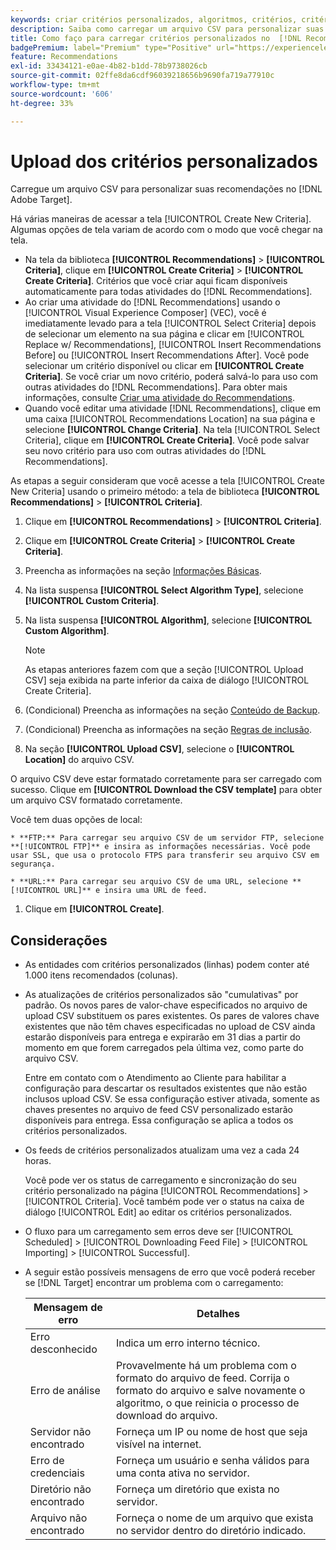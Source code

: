 ```yaml
---
keywords: criar critérios personalizados, algoritmos, critérios, critérios de recomendações, csv, ftp, carregar csv
description: Saiba como carregar um arquivo CSV para personalizar suas recomendações no Adobe [!DNL Target] Recommendations.
title: Como faço para carregar critérios personalizados no  [!DNL Recommendations]?
badgePremium: label="Premium" type="Positive" url="https://experienceleague.adobe.com/docs/target/using/introduction/intro.html?lang=en#premium newtab=true" tooltip="Consulte o que está incluído no Target Premium."
feature: Recommendations
exl-id: 33434121-e0ae-4b82-b1dd-78b9738026cb
source-git-commit: 02ffe8da6cdf96039218656b9690fa719a77910c
workflow-type: tm+mt
source-wordcount: '606'
ht-degree: 33%

---
```


# Upload dos critérios personalizados

Carregue um arquivo CSV para personalizar suas recomendações no [!DNL Adobe Target].

Há várias maneiras de acessar a tela [!UICONTROL Create New Criteria]. Algumas opções de tela variam de acordo com o modo que você chegar na tela.

* Na tela da biblioteca **[!UICONTROL Recommendations]** > **[!UICONTROL Criteria]**, clique em **[!UICONTROL Create Criteria]** > **[!UICONTROL Create Criteria]**. Critérios que você criar aqui ficam disponíveis automaticamente para todas atividades do [!DNL Recommendations].
* Ao criar uma atividade do [!DNL Recommendations] usando o [!UICONTROL Visual Experience Composer] (VEC), você é imediatamente levado para a tela [!UICONTROL Select Criteria] depois de selecionar um elemento na sua página e clicar em [!UICONTROL Replace w/ Recommendations], [!UICONTROL Insert Recommendations Before] ou [!UICONTROL Insert Recommendations After]. Você pode selecionar um critério disponível ou clicar em **[!UICONTROL Create Criteria]**. Se você criar um novo critério, poderá salvá-lo para uso com outras atividades do [!DNL Recommendations]. Para obter mais informações, consulte [Criar uma atividade do Recommendations](/help/main/c-recommendations/t-create-recs-activity/create-recs-activity.md).
* Quando você editar uma atividade [!DNL Recommendations], clique em uma caixa [!UICONTROL Recommendations Location] na sua página e selecione **[!UICONTROL Change Criteria]**. Na tela [!UICONTROL Select Criteria], clique em **[!UICONTROL Create Criteria]**. Você pode salvar seu novo critério para uso com outras atividades do [!DNL Recommendations].

As etapas a seguir consideram que você acesse a tela [!UICONTROL Create New Criteria] usando o primeiro método: a tela de biblioteca **[!UICONTROL Recommendations]** > **[!UICONTROL Criteria]**.

1. Clique em **[!UICONTROL Recommendations]** > **[!UICONTROL Criteria]**.

1. Clique em **[!UICONTROL Create Criteria]** > **[!UICONTROL Create Criteria]**.

1. Preencha as informações na seção [Informações Básicas](/help/main/c-recommendations/c-algorithms/create-new-algorithm.md#info).

1. Na lista suspensa **[!UICONTROL Select Algorithm Type]**, selecione **[!UICONTROL Custom Criteria]**.

1. Na lista suspensa **[!UICONTROL Algorithm]**, selecione **[!UICONTROL Custom Algorithm]**.

   >[!NOTE]
   >
   >As etapas anteriores fazem com que a seção [!UICONTROL Upload CSV] seja exibida na parte inferior da caixa de diálogo [!UICONTROL Create Criteria].

1. (Condicional) Preencha as informações na seção [Conteúdo de Backup](/help/main/c-recommendations/c-algorithms/create-new-algorithm.md#content).

1. (Condicional) Preencha as informações na seção [Regras de inclusão](/help/main/c-recommendations/c-algorithms/create-new-algorithm.md#inclusion).

1. Na seção **[!UICONTROL Upload CSV]**, selecione o **[!UICONTROL Location]** do arquivo CSV.

O arquivo CSV deve estar formatado corretamente para ser carregado com sucesso. Clique em **[!UICONTROL Download the CSV template]** para obter um arquivo CSV formatado corretamente.

Você tem duas opções de local:

    * **FTP:** Para carregar seu arquivo CSV de um servidor FTP, selecione **[!UICONTROL FTP]** e insira as informações necessárias. Você pode usar SSL, que usa o protocolo FTPS para transferir seu arquivo CSV em segurança.
    
    * **URL:** Para carregar seu arquivo CSV de uma URL, selecione **[!UICONTROL URL]** e insira uma URL de feed.

1. Clique em **[!UICONTROL Create]**.

## Considerações

* As entidades com critérios personalizados (linhas) podem conter até 1.000 itens recomendados (colunas).

* As atualizações de critérios personalizados são &quot;cumulativas&quot; por padrão. Os novos pares de valor-chave especificados no arquivo de upload CSV substituem os pares existentes. Os pares de valores chave existentes que não têm chaves especificadas no upload de CSV ainda estarão disponíveis para entrega e expirarão em 31 dias a partir do momento em que forem carregados pela última vez, como parte do arquivo CSV.

  Entre em contato com o Atendimento ao Cliente para habilitar a configuração para descartar os resultados existentes que não estão inclusos upload CSV. Se essa configuração estiver ativada, somente as chaves presentes no arquivo de feed CSV personalizado estarão disponíveis para entrega. Essa configuração se aplica a todos os critérios personalizados.

* Os feeds de critérios personalizados atualizam uma vez a cada 24 horas.

  Você pode ver os status de carregamento e sincronização do seu critério personalizado na página [!UICONTROL Recommendations] > [!UICONTROL Criteria]. Você também pode ver o status na caixa de diálogo [!UICONTROL Edit] ao editar os critérios personalizados.

* O fluxo para um carregamento sem erros deve ser [!UICONTROL Scheduled] > [!UICONTROL Downloading Feed File] > [!UICONTROL Importing] > [!UICONTROL Successful].

* A seguir estão possíveis mensagens de erro que você poderá receber se [!DNL Target] encontrar um problema com o carregamento:

  | Mensagem de erro | Detalhes |
  |--- |--- |
  | Erro desconhecido | Indica um erro interno técnico. |
  | Erro de análise | Provavelmente há um problema com o formato do arquivo de feed. Corrija o formato do arquivo e salve novamente o algoritmo, o que reinicia o processo de download do arquivo. |
  | Servidor não encontrado | Forneça um IP ou nome de host que seja visível na internet. |
  | Erro de credenciais | Forneça um usuário e senha válidos para uma conta ativa no servidor. |
  | Diretório não encontrado | Forneça um diretório que exista no servidor. |
  | Arquivo não encontrado | Forneça o nome de um arquivo que exista no servidor dentro do diretório indicado. |
